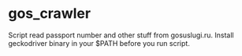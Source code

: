 # gos_crawler
Script read passport number and other stuff from gosuslugi.ru.
Install geckodriver binary in your $PATH before you run script.
